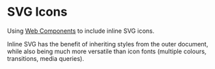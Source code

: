 # SVG Icons

Using [Web Components](https://developer.mozilla.org/en-US/docs/Web/Web_Components) to include inline SVG icons.

Inline SVG has the benefit of inheriting styles from the outer document, while also being much more versatile than icon fonts (multiple colours, transitions, media queries).

